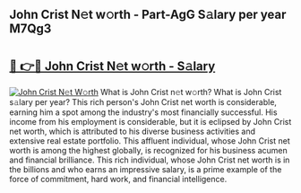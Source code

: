 ## John Crist N𝚎t w𝚘rth - Part-AgG S𝚊lary per year M7Qg3

# <h2><a href="http://gc3475r.nevu.top/?p=John+Crist">🔗 👉🔴 John Crist N𝚎t w𝚘rth - S𝚊lary</a></h2>

[![John Crist N𝚎t W𝚘rth](https://i.imgur.com/Oavwk0R.jpeg)](http://gc3475r.nevu.top/?p=John+Crist)
What is John Crist n𝚎t w𝚘rth? What is John Crist s𝚊lary per year?
This rich person's John Crist net worth is considerable, earning him a spot among the industry's most financially successful. His income from his employment is considerable, but it is eclipsed by John Crist net worth, which is attributed to his diverse business activities and extensive real estate portfolio. This affluent individual, whose John Crist net worth is among the highest globally, is recognized for his business acumen and financial brilliance. This rich individual, whose John Crist net worth is in the billions and who earns an impressive salary, is a prime example of the force of commitment, hard work, and financial intelligence.
